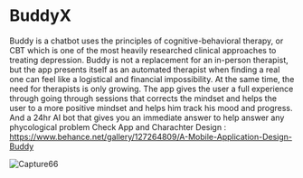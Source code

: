 # BuddyX
Buddy is a chatbot uses the principles of cognitive-behavioral therapy, or CBT which is one of the most heavily researched clinical approaches to treating depression.
Buddy is not a replacement for an in-person therapist, but the app presents itself as an automated therapist when finding a real one can feel like a logistical and financial impossibility. At the same time, the need for therapists is only growing. The app gives the user a full experience through going through sessions that corrects the mindset and helps the user to a more positive mindset and helps him track his mood and progress. And a 24hr AI bot that gives you an immediate answer to help answer any phycological problem
Check App and Charachter Design : https://www.behance.net/gallery/127264809/A-Mobile-Application-Design-Buddy


![Capture66](https://user-images.githubusercontent.com/82836901/133012775-98a39d8c-2f0c-4497-b637-282e5b740384.PNG)


